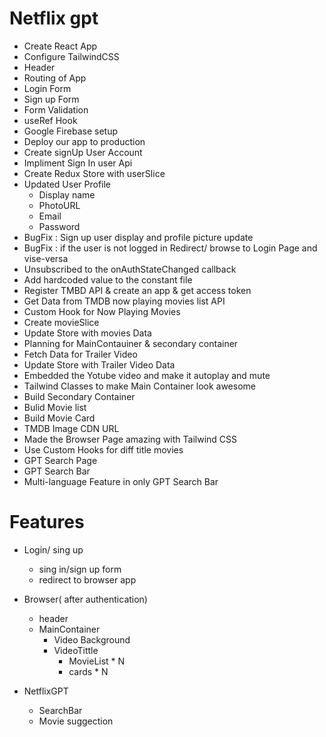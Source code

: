 # Netflix gpt

- Create React App
- Configure TailwindCSS
- Header
- Routing of App
- Login Form
- Sign up Form
- Form Validation
- useRef Hook
- Google Firebase setup
- Deploy our app to production
- Create signUp User Account
- Impliment Sign In user Api
- Create Redux Store with userSlice
- Updated User Profile
    - Display name
    - PhotoURL
    - Email 
    - Password
- BugFix : Sign up user display and profile picture update
- BugFix : if the user is not logged in Redirect/ browse to Login Page and vise-versa
- Unsubscribed to the onAuthStateChanged callback
- Add hardcoded value to the constant file 
- Register TMBD API & create an app & get access token
- Get Data from TMDB now playing movies list API
- Custom Hook for Now Playing Movies
- Create movieSlice
- Update Store with movies Data
- Planning for MainContauiner & secondary container
- Fetch Data for Trailer Video
- Update Store with Trailer Video Data
- Embedded the Yotube video and make it autoplay and mute
- Tailwind Classes to make Main Container look awesome
- Build Secondary Container
- Bulid Movie list
- Build Movie Card
- TMDB Image CDN URL
- Made the Browser Page amazing with Tailwind CSS
- Use Custom Hooks for diff title movies
- GPT Search Page
- GPT Search Bar
- Multi-language Feature in only GPT Search Bar



# Features
- Login/ sing up
    - sing in/sign up form
    - redirect to browser app
- Browser( after authentication)
    - header
    - MainContainer
        - Video Background
        - VideoTittle
            - MovieList * N 
             - cards * N

- NetflixGPT
    - SearchBar
    - Movie suggection
